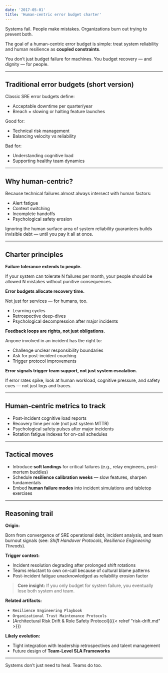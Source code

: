 ```yaml
---
date: '2017-05-01'
title: 'Human-centric error budget charter'
---
```


Systems fail. People make mistakes. Organizations burn out trying to prevent both.

The goal of a human-centric error budget is simple: treat system reliability and human resilience as **coupled constraints**.

You don’t just budget failure for machines.
You budget recovery — and dignity — for people.

---

## Traditional error budgets (short version)

Classic SRE error budgets define:

- Acceptable downtime per quarter/year
- Breach = slowing or halting feature launches

Good for:  

- Technical risk management  
- Balancing velocity vs reliability

Bad for:  

- Understanding cognitive load  
- Supporting healthy team dynamics

---

## Why human-centric?

Because technical failures almost always intersect with human factors:

- Alert fatigue
- Context switching
- Incomplete handoffs
- Psychological safety erosion

Ignoring the human surface area of system reliability guarantees builds invisible debt — until you pay it all at once.

---

## Charter principles

**Failure tolerance extends to people.**

If your system can tolerate N failures per month, your people should be allowed N mistakes without punitive consequences.

**Error budgets allocate recovery time.**

Not just for services — for humans, too.

- Learning cycles
- Retrospective deep-dives
- Psychological decompression after major incidents

**Feedback loops are rights, not just obligations.**

Anyone involved in an incident has the right to:

- Challenge unclear responsibility boundaries
- Ask for post-incident coaching
- Trigger protocol improvements

**Error signals trigger team support, not just system escalation.**

If error rates spike, look at human workload, cognitive pressure, and safety cues — not just logs and traces.

---

## Human-centric metrics to track

- Post-incident cognitive load reports
- Recovery time per role (not just system MTTR)
- Psychological safety pulses after major incidents
- Rotation fatigue indexes for on-call schedules

---

## Tactical moves

- Introduce **soft landings** for critical failures (e.g., relay engineers, post-mortem buddies)
- Schedule **resilience calibration weeks** — slow features, sharpen fundamentals
- Embed **human failure modes** into incident simulations and tabletop exercises

---

## Reasoning trail

**Origin:**

Born from convergence of SRE operational debt, incident analysis, and team burnout signals (see: *Shift Handover Protocols*, *Resilience Engineering Threads*).

**Trigger context:**

- Incident resolution degrading after prolonged shift rotations
- Teams reluctant to own on-call because of cultural blame patterns
- Post-incident fatigue unacknowledged as reliability erosion factor

> **Core insight:** If you only budget for system failure, you eventually lose both system and team.

**Related artifacts:**

- `Resilience Engineering Playbook`  
- `Organizational Trust Maintenance Protocols`  
- [Architectural Risk Drift & Role Safety Protocol]({{< relref "risk-drift.md" >}})

**Likely evolution:**

- Tight integration with leadership retrospectives and talent management  
- Future design of **Team-Level SLA Frameworks**

---

Systems don't just need to heal. Teams do too.
